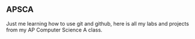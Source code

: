 ## APSCA

Just me learning how to use git and github, here is all my labs and projects from my AP Computer Science A class.